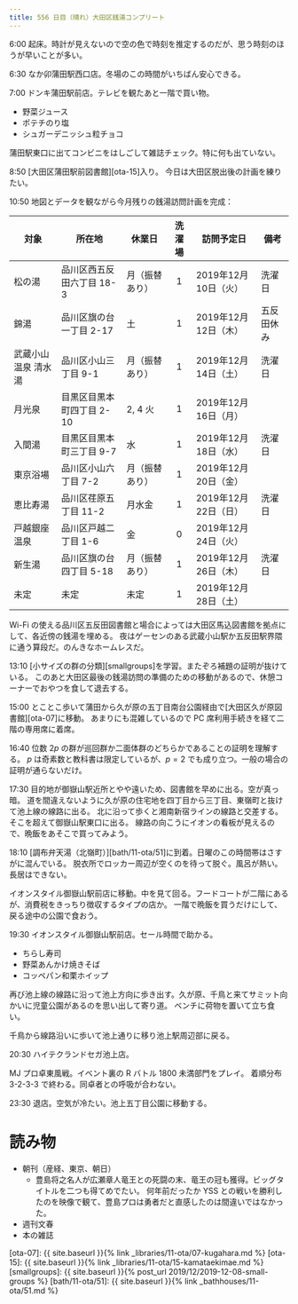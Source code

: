```yaml
---
title: 556 日目（晴れ）大田区銭湯コンプリート
---
```


6:00 起床。時計が見えないので空の色で時刻を推定するのだが、思う時刻のほうが早いことが多い。

6:30 なか卯蒲田駅西口店。冬場のこの時間がいちばん安心できる。

7:00 ドンキ蒲田駅前店。テレビを観たあと一階で買い物。

* 野菜ジュース
* ポテチのり塩
* シュガーデニッシュ粒チョコ

蒲田駅東口に出てコンビニをはしごして雑誌チェック。特に何も出ていない。

8:50 [大田区蒲田駅前図書館][ota-15]入り。
今日は大田区脱出後の計画を練りたい。

10:50 地図とデータを観ながら今月残りの銭湯訪問計画を完成：

| 対象                | 所在地                    | 休業日         | 洗濯場 | 訪問予定日           | 備考       |
| ------------------- | ------------------------- | -------------- | :----: | -------------------- | ---------- |
| 松の湯              | 品川区西五反田六丁目 18-3 | 月（振替あり） |   1    | 2019年12月10日（火） | 洗濯日     |
| 錦湯                | 品川区旗の台一丁目 2-17   | 土             |   1    | 2019年12月12日（木） | 五反田休み |
| 武蔵小山温泉 清水湯 | 品川区小山三丁目 9-1      | 月（振替あり） |   1    | 2019年12月14日（土） | 洗濯日     |
| 月光泉              | 目黒区目黒本町四丁目 2-10 | 2, 4 火        |   1    | 2019年12月16日（月） |            |
| 入間湯              | 目黒区目黒本町三丁目 9-7  | 水             |   1    | 2019年12月18日（水） | 洗濯日     |
| 東京浴場            | 品川区小山六丁目 7-2      | 月（振替あり） |   1    | 2019年12月20日（金） |            |
| 恵比寿湯            | 品川区荏原五丁目 11-2     | 月水金         |   1    | 2019年12月22日（日） | 洗濯日     |
| 戸越銀座温泉        | 品川区戸越二丁目 1-6      | 金             |   0    | 2019年12月24日（火） |            |
| 新生湯              | 品川区旗の台四丁目 5-18   | 月（振替あり） |   1    | 2019年12月26日（木） | 洗濯日     |
| 未定                | 未定                      | 未定           |   1    | 2019年12月28日（土） |            |

Wi-Fi の使える品川区五反田図書館と場合によっては大田区馬込図書館を拠点にして、各近傍の銭湯を埋める。
夜はゲーセンのある武蔵小山駅か五反田駅界隈に通う算段だ。のんきなホームレスだ。

13:10 [小サイズの群の分類][smallgroups]を学習。またぞろ補題の証明が抜けている。
このあと大田区最後の銭湯訪問の準備のための移動があるので、休憩コーナーでおやつを食して退去する。

15:00 とことこ歩いて蒲田から久が原の五丁目南台公園経由で[大田区久が原図書館][ota-07]に移動。
あまりにも混雑しているので PC 席利用手続きを経て二階の専用席に着席。

16:40 位数 $2p$ の群が巡回群か二面体群のどちらかであることの証明を理解する。
$p$ は奇素数と教科書は限定しているが、$p = 2$ でも成り立つ。一般の場合の証明が通らないだけ。

17:30 目的地が御嶽山駅近所とやや遠いため、図書館を早めに出る。空が真っ暗。
道を間違えないように久が原の住宅地を四丁目から三丁目、東嶺町と抜けて池上線の線路に出る。
北に沿って歩くと湘南新宿ラインの線路と交差する。そこを超えて御嶽山駅東口に出る。
線路の向こうにイオンの看板が見えるので、晩飯をあそこで買ってみよう。

18:10 [調布弁天湯（北嶺町）][bath/11-ota/51]に到着。日曜のこの時間帯はさすがに混んでいる。
脱衣所でロッカー周辺が空くのを待って脱ぐ。風呂が熱い。長居はできない。

イオンスタイル御嶽山駅前店に移動。中を見て回る。フードコートが二階にあるが、消費税をきっちり徴収するタイプの店か。
一階で晩飯を買うだけにして、戻る途中の公園で食おう。

19:30 イオンスタイル御嶽山駅前店。セール時間で助かる。

* ちらし寿司
* 野菜あんかけ焼きそば
* コッペパン和栗ホイップ

再び池上線の線路に沿って池上方向に歩き出す。久が原、千鳥と来てサミット向かいに児童公園があるのを思い出して寄り道。
ベンチに荷物を置いて立ち食い。

千鳥から線路沿いに歩いて池上通りに移り池上駅周辺部に戻る。

20:30 ハイテクランドセガ池上店。

MJ プロ卓東風戦。イベント裏の R バトル 1800 未満部門をプレイ。
着順分布 3-2-3-3 で終わる。同卓者との呼吸が合わない。

23:30 退店。空気が冷たい。池上五丁目公園に移動する。

# 読み物

* 朝刊（産経、東京、朝日）
  * 豊島将之名人が広瀬章人竜王との死闘の末、竜王の冠も獲得。ビッグタイトルを二つも得てめでたい。
    何年前だったか YSS との戦いを勝利したのを映像で観て、豊島プロは勇者だと直感したのは間違いではなかった。
* 週刊文春
* 本の雑誌

[ota-07]: {{ site.baseurl }}{% link _libraries/11-ota/07-kugahara.md %}
[ota-15]: {{ site.baseurl }}{% link _libraries/11-ota/15-kamataekimae.md %}
[smallgroups]: {{ site.baseurl }}{% post_url 2019/12/2019-12-08-small-groups %}
[bath/11-ota/51]: {{ site.baseurl }}{% link _bathhouses/11-ota/51.md %}
